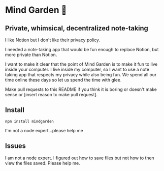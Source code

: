 # Mind Garden 🌳
## Private, whimsical, decentralized note-taking

I like Notion but I don't like their privacy policy. 

I needed a note-taking app that would be fun enough to replace Notion, but more private than Notion.

I want to make it clear that the point of Mind Garden is to make it fun to live inside your computer. I live inside my computer, so I want to use a note taking app that respects my privacy while also being fun. We spend all our time online these days so let us spend the time with glee.

Make pull requests to this README if you think it is boring or doesn't make sense or [insert reason to make pull request].

## Install

`npm install mindgarden`

I'm not a node expert...please help me

## Issues 

I am not a node expert. I figured out how to save files but not how to then view the files saved. Please help me.

